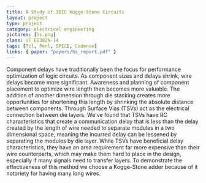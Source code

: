 ```yaml
---
title: A Study of 3DIC Kogge-Stone Circuits
layout: project
type: project
category: electrical engineering
pictures: [hs.png]
class: UT EE382N-14
tags: [Tcl, Perl, SPICE, Cadence]
links: { paper: "papers/hs_report.pdf" }
---
```

Component delays have traditionally been the focus for performance optimization of logic circuits.
As component sizes and delays shrink, wire delays become more significant. Awareness and planning of
component placement to optimize wire length then becomes more valuable. The addition of another
dimension through die stacking creates more opportunities for shortening this length by shrinking
the absolute distance between components. Through Surface Vias (TSVs) act as the electrical
connection between die layers. We've found that TSVs have RC characteristics that create a
communication delay that is less than the delay created by the length of wire needed to separate
modules in a two dimensional space, meaning the incurred delay can be lessened by separating the
modules by die layer. While TSVs have beneficial delay characteristics, they have an area
requirement far more expensive than their wire counterparts, which may make them hard to place in
the design, especially if many signals need to transfer layers. To demonstrate the effectiveness of
this method we choose a Kogge-Stone adder because of it notoriety for having many long wires.

